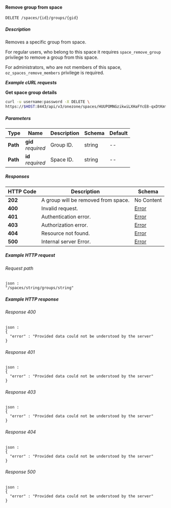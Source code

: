 
<a name="remove_space_group"></a>
#### Remove group from space
```
DELETE /spaces/{id}/groups/{gid}
```


##### Description
Removes a specific group from space.

For regular users, who belong to this space it requires
`space_remove_group` privilege to remove a group from this space.

For administrators, who are not members of this space,
`oz_spaces_remove_members` privilege is required.

***Example cURL requests***

**Get space group details**
```bash
curl -u username:password -X DELETE \
https://$HOST:8443/api/v3/onezone/spaces/HUUPOMNGzikwiLXHaFYcE8-qxDtKmt1Gb3v5OnF9UNE/groups/HwUpk8jrwxKOe45uzLFX2GVC8lKEasj4q253sptVqF8
```


##### Parameters

|Type|Name|Description|Schema|Default|
|---|---|---|---|---|
|**Path**|**gid**  <br>*required*|Group ID.|string|--|
|**Path**|**id**  <br>*required*|Space ID.|string|--|


##### Responses

|HTTP Code|Description|Schema|
|---|---|---|
|**202**|A group will be removed from space.|No Content|
|**400**|Invalid request.|[Error](../definitions/Error.md#error)|
|**401**|Authentication error.|[Error](../definitions/Error.md#error)|
|**403**|Authorization error.|[Error](../definitions/Error.md#error)|
|**404**|Resource not found.|[Error](../definitions/Error.md#error)|
|**500**|Internal server Error.|[Error](../definitions/Error.md#error)|


##### Example HTTP request

###### Request path
```
json :
"/spaces/string/groups/string"
```


##### Example HTTP response

###### Response 400
```
json :
{
  "error" : "Provided data could not be understood by the server"
}
```


###### Response 401
```
json :
{
  "error" : "Provided data could not be understood by the server"
}
```


###### Response 403
```
json :
{
  "error" : "Provided data could not be understood by the server"
}
```


###### Response 404
```
json :
{
  "error" : "Provided data could not be understood by the server"
}
```


###### Response 500
```
json :
{
  "error" : "Provided data could not be understood by the server"
}
```



